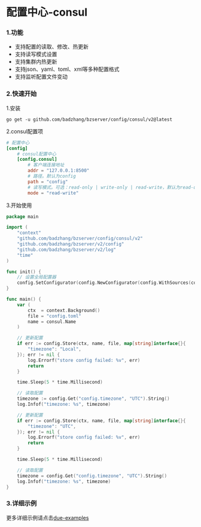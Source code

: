 # 配置中心-consul

### 1.功能

* 支持配置的读取、修改、热更新
* 支持读写模式设置
* 支持集群内热更新
* 支持json、yaml、toml、xml等多种配置格式
* 支持监听配置文件变动

### 2.快速开始

1.安装

```shell
go get -u github.com/badzhang/bzserver/config/consul/v2@latest
```

2.consul配置项

```toml
# 配置中心
[config]
    # consul配置中心
    [config.consul]
        # 客户端连接地址
        addr = "127.0.0.1:8500"
        # 路径。默认为config
        path = "config"
        # 读写模式。可选：read-only | write-only | read-write，默认为read-only
        mode = "read-write"
```

3.开始使用

```go
package main

import (
    "context"
    "github.com/badzhang/bzserver/config/consul/v2"
    "github.com/badzhang/bzserver/v2/config"
    "github.com/badzhang/bzserver/v2/log"
    "time"
)

func init() {
    // 设置全局配置器
    config.SetConfigurator(config.NewConfigurator(config.WithSources(consul.NewSource())))
}

func main() {
    var (
        ctx  = context.Background()
        file = "config.toml"
        name = consul.Name
    )

    // 更新配置
    if err := config.Store(ctx, name, file, map[string]interface{}{
        "timezone": "Local",
    }); err != nil {
        log.Errorf("store config failed: %v", err)
        return
    }

    time.Sleep(5 * time.Millisecond)

    // 读取配置
    timezone := config.Get("config.timezone", "UTC").String()
    log.Infof("timezone: %s", timezone)

    // 更新配置
    if err := config.Store(ctx, name, file, map[string]interface{}{
        "timezone": "UTC",
    }); err != nil {
        log.Errorf("store config failed: %v", err)
        return
    }

    time.Sleep(5 * time.Millisecond)

    // 读取配置
    timezone = config.Get("config.timezone", "UTC").String()
    log.Infof("timezone: %s", timezone)
}
```

### 3.详细示例

更多详细示例请点击[due-examples](https://github.com/badzhang/bzserver-examples)